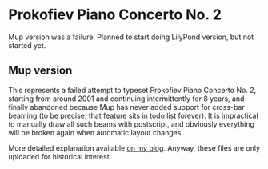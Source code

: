 Prokofiev Piano Concerto No. 2
==============================
Mup version was a failure. Planned to start doing LilyPond version, but not started yet.

Mup version
-----------

This represents a failed attempt to typeset Prokofiev Piano Concerto No. 2,
starting from around 2001 and continuing intermittently for 8 years, and
finally abandoned because Mup has never added support for cross-bar beaming
(to be precise, that feature sits in todo list forever). It is impractical
to manually draw all such beams with postscript, and obviously everything
will be broken again when automatic layout changes.

More detailed explanation available [on my blog](http://me.abelcheung.org/2010/03/19/9-years-of-worthless-waiting-for-usable-music-typesetting-program/). Anyway, these files are only uploaded for historical interest.

